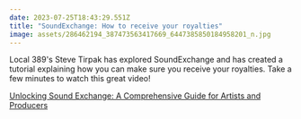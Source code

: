 ```yaml
---
date: 2023-07-25T18:43:29.551Z
title: "SoundExchange: How to receive your royalties"
image: assets/286462194_387473563417669_6447385850184958201_n.jpg
---
```

L﻿ocal 389's Steve Tirpak has explored SoundExchange and has created a tutorial explaining how you can make sure you receive your royalties. Take a few  minutes to watch this great video!

[U﻿nlocking Sound Exchange: A Comprehensive Guide for Artists and Producers](https://www.youtube.com/watch?v=Ls3Lm_RFwO4&t=227s)